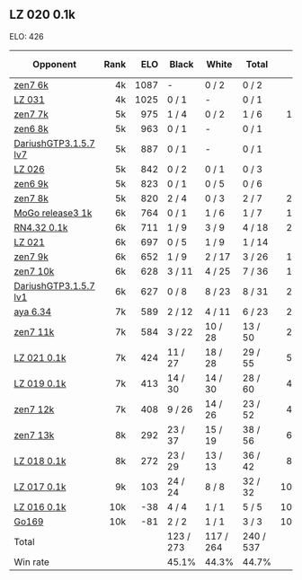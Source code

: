 ## LZ 020 0.1k ##

ELO: 426

Opponent | Rank | ELO | Black | White | Total | Win rate
---------|-----:|----:|-------|-------|-------|-------:
[zen7 6k](zen7%206k.md) | 4k | 1087 | - | 0 / 2 | 0 / 2 | 0.0%
[LZ 031](LZ%20031.md) | 4k | 1025 | 0 / 1 | - | 0 / 1 | 0.0%
[zen7 7k](zen7%207k.md) | 5k | 975 | 1 / 4 | 0 / 2 | 1 / 6 | 16.7%
[zen6 8k](zen6%208k.md) | 5k | 963 | 0 / 1 | - | 0 / 1 | 0.0%
[DariushGTP3.1.5.7 lv7](DariushGTP3.1.5.7%20lv7.md) | 5k | 887 | 0 / 1 | - | 0 / 1 | 0.0%
[LZ 026](LZ%20026.md) | 5k | 842 | 0 / 2 | 0 / 1 | 0 / 3 | 0.0%
[zen6 9k](zen6%209k.md) | 5k | 823 | 0 / 1 | 0 / 5 | 0 / 6 | 0.0%
[zen7 8k](zen7%208k.md) | 5k | 820 | 2 / 4 | 0 / 3 | 2 / 7 | 28.6%
[MoGo release3 1k](MoGo%20release3%201k.md) | 6k | 764 | 0 / 1 | 1 / 6 | 1 / 7 | 14.3%
[RN4.32 0.1k](RN4.32%200.1k.md) | 6k | 711 | 1 / 9 | 3 / 9 | 4 / 18 | 22.2%
[LZ 021](LZ%20021.md) | 6k | 697 | 0 / 5 | 1 / 9 | 1 / 14 | 7.1%
[zen7 9k](zen7%209k.md) | 6k | 652 | 1 / 9 | 2 / 17 | 3 / 26 | 11.5%
[zen7 10k](zen7%2010k.md) | 6k | 628 | 3 / 11 | 4 / 25 | 7 / 36 | 19.4%
[DariushGTP3.1.5.7 lv1](DariushGTP3.1.5.7%20lv1.md) | 6k | 627 | 0 / 8 | 8 / 23 | 8 / 31 | 25.8%
[aya 6.34](aya%206.34.md) | 7k | 589 | 2 / 12 | 4 / 11 | 6 / 23 | 26.1%
[zen7 11k](zen7%2011k.md) | 7k | 584 | 3 / 22 | 10 / 28 | 13 / 50 | 26.0%
[LZ 021 0.1k](LZ%20021%200.1k.md) | 7k | 424 | 11 / 27 | 18 / 28 | 29 / 55 | 52.7%
[LZ 019 0.1k](LZ%20019%200.1k.md) | 7k | 413 | 14 / 30 | 14 / 30 | 28 / 60 | 46.7%
[zen7 12k](zen7%2012k.md) | 7k | 408 | 9 / 26 | 14 / 26 | 23 / 52 | 44.2%
[zen7 13k](zen7%2013k.md) | 8k | 292 | 23 / 37 | 15 / 19 | 38 / 56 | 67.9%
[LZ 018 0.1k](LZ%20018%200.1k.md) | 8k | 272 | 23 / 29 | 13 / 13 | 36 / 42 | 85.7%
[LZ 017 0.1k](LZ%20017%200.1k.md) | 9k | 103 | 24 / 24 | 8 / 8 | 32 / 32 | 100.0%
[LZ 016 0.1k](LZ%20016%200.1k.md) | 10k | -38 | 4 / 4 | 1 / 1 | 5 / 5 | 100.0%
[Go169](Go169.md) | 10k | -81 | 2 / 2 | 1 / 1 | 3 / 3 | 100.0%
Total | | | 123 / 273 | 117 / 264 | 240 / 537 | 
Win rate| | | 45.1% | 44.3% | 44.7% | 
